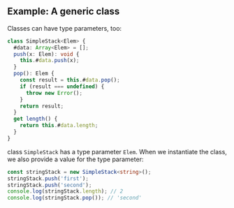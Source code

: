 ## Example: A generic class

Classes can have type parameters, too:

```ts
class SimpleStack<Elem> {
  #data: Array<Elem> = [];
  push(x: Elem): void {
    this.#data.push(x);
  }
  pop(): Elem { 
    const result = this.#data.pop();
    if (result === undefined) {
      throw new Error();
    }
    return result;
  }
  get length() {
    return this.#data.length;
  }
}
```

class `SimpleStack` has a type parameter `Elem`. When we instantiate the class, we also provide a value for the type parameter:

```ts
const stringStack = new SimpleStack<string>();
stringStack.push('first');
stringStack.push('second');
console.log(stringStack.length); // 2
console.log(stringStack.pop()); // 'second'
```

